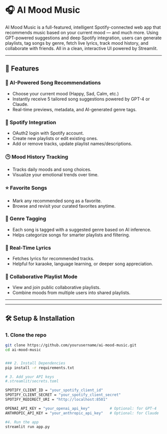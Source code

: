 # 🎧 AI Mood Music

AI Mood Music is a full-featured, intelligent Spotify-connected web app that recommends music based on your current mood — and much more. Using GPT-powered suggestions and deep Spotify integration, users can generate playlists, tag songs by genre, fetch live lyrics, track mood history, and collaborate with friends. All in a clean, interactive UI powered by Streamlit.

---

## 🚀 Features

### 🧠 AI-Powered Song Recommendations
- Choose your current mood (Happy, Sad, Calm, etc.)
- Instantly receive 5 tailored song suggestions powered by GPT-4 or Claude.
- Real-time previews, metadata, and AI-generated genre tags.

### 🔐 Spotify Integration
- OAuth2 login with Spotify account.
- Create new playlists or edit existing ones.
- Add or remove tracks, update playlist names/descriptions.

### 🕒 Mood History Tracking
- Tracks daily moods and song choices.
- Visualize your emotional trends over time.

### ⭐ Favorite Songs
- Mark any recommended song as a favorite.
- Browse and revisit your curated favorites anytime.

### 🎼 Genre Tagging
- Each song is tagged with a suggested genre based on AI inference.
- Helps categorize songs for smarter playlists and filtering.

### 📖 Real-Time Lyrics
- Fetches lyrics for recommended tracks.
- Helpful for karaoke, language learning, or deeper song appreciation.

### 🤝 Collaborative Playlist Mode
- View and join public collaborative playlists.
- Combine moods from multiple users into shared playlists.

---
---

## 🛠️ Setup & Installation

### 1. Clone the repo

```bash
git clone https://github.com/yourusername/ai-mood-music.git
cd ai-mood-music


### 2. Install Dependencies
pip install -r requirements.txt

# 3. Add your API keys
#.streamlit/secrets.toml

SPOTIFY_CLIENT_ID = "your_spotify_client_id"
SPOTIFY_CLIENT_SECRET = "your_spotify_client_secret"
SPOTIFY_REDIRECT_URI = "http://localhost:8501"

OPENAI_API_KEY = "your_openai_api_key"         # Optional: for GPT-4
ANTHROPIC_API_KEY = "your_anthropic_api_key"   # Optional: for Claude

#4. Run the app
streamlit run app.py


